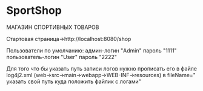 # SportShop
МАГАЗИН СПОРТИВНЫХ ТОВАРОВ

Cтартовая страница->http://localhost:8080/shop

Пользователи по умолчанию:
админ-логин "Admin" пароль "1111"
пользователь-логин "User" пароль "2222"

Для того что бы указать путь записи логов нужно прописать его в файле log4j2.xml
(web->src->main->webapp->WEB-INF->resources)
в fileName=" указать свой путь куда положить файлик с логами"
